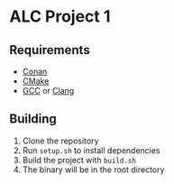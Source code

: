 # ALC Project 1

## Requirements
- [Conan](https://conan.io/)
- [CMake](https://cmake.org/)
- [GCC](https://gcc.gnu.org/) or [Clang](https://clang.llvm.org/)

## Building
1. Clone the repository
2. Run `setup.sh` to install dependencies
3. Build the project with `build.sh`
4. The binary will be in the root directory